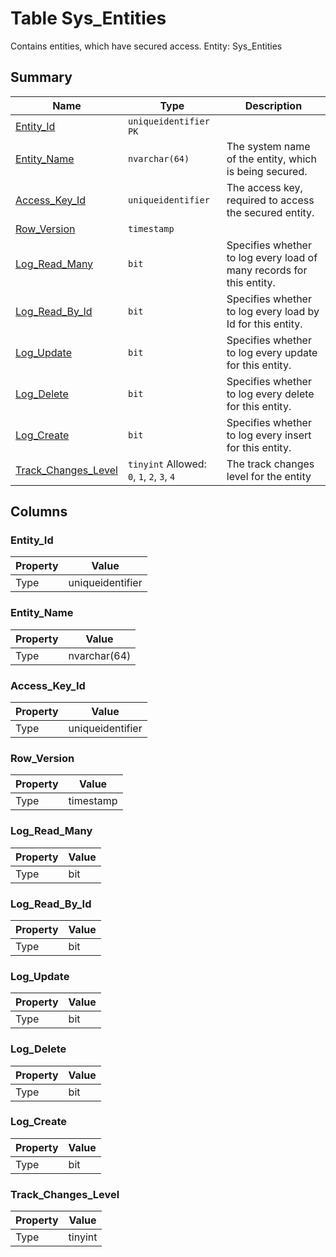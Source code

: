 # Table Sys_Entities

Contains entities, which have secured access. Entity: Sys_Entities

## Summary

| Name | Type | Description |
| - | - | --- |
|[Entity_Id](#entity_id)|`uniqueidentifier` `PK`||
|[Entity_Name](#entity_name)|`nvarchar(64)` |The system name of the entity, which is being secured.|
|[Access_Key_Id](#access_key_id)|`uniqueidentifier` |The access key, required to access the secured entity.|
|[Row_Version](#row_version)|`timestamp` ||
|[Log_Read_Many](#log_read_many)|`bit` |Specifies whether to log every load of many records for this entity.|
|[Log_Read_By_Id](#log_read_by_id)|`bit` |Specifies whether to log every load by Id for this entity.|
|[Log_Update](#log_update)|`bit` |Specifies whether to log every update for this entity.|
|[Log_Delete](#log_delete)|`bit` |Specifies whether to log every delete for this entity.|
|[Log_Create](#log_create)|`bit` |Specifies whether to log every insert for this entity.|
|[Track_Changes_Level](#track_changes_level)|`tinyint` Allowed: `0`, `1`, `2`, `3`, `4`|The track changes level for the entity|

## Columns

### Entity_Id

| Property | Value |
| - | - |
|Type|uniqueidentifier|

### Entity_Name

| Property | Value |
| - | - |
|Type|nvarchar(64)|

### Access_Key_Id

| Property | Value |
| - | - |
|Type|uniqueidentifier|

### Row_Version

| Property | Value |
| - | - |
|Type|timestamp|

### Log_Read_Many

| Property | Value |
| - | - |
|Type|bit|

### Log_Read_By_Id

| Property | Value |
| - | - |
|Type|bit|

### Log_Update

| Property | Value |
| - | - |
|Type|bit|

### Log_Delete

| Property | Value |
| - | - |
|Type|bit|

### Log_Create

| Property | Value |
| - | - |
|Type|bit|

### Track_Changes_Level

| Property | Value |
| - | - |
|Type|tinyint|


